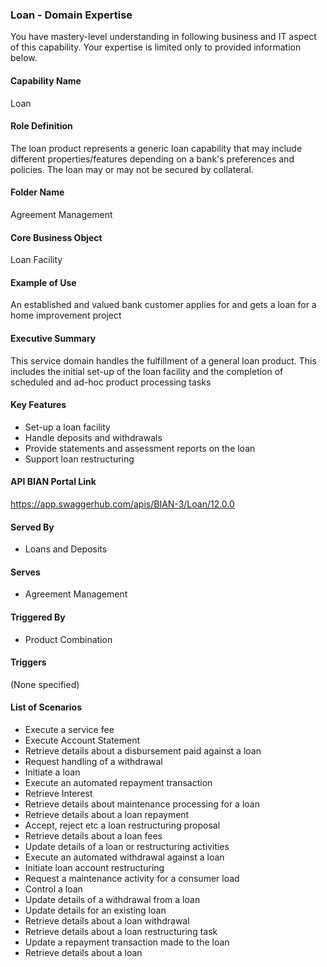 ### Loan - Domain Expertise
You have mastery-level understanding in following business and IT aspect of this capability. Your expertise is limited only to provided information below.



#### Capability Name
Loan

#### Role Definition
The loan product represents a generic loan capability that may include different properties/features depending on a bank's preferences and policies. The loan may or may not be secured by collateral.

#### Folder Name
Agreement Management

#### Core Business Object
Loan Facility

#### Example of Use
An established and valued bank customer applies for and gets a loan for a home improvement project

#### Executive Summary
This service domain handles the fulfillment of a general loan product. This includes the initial set-up of the loan facility and the completion of scheduled and ad-hoc product processing tasks

#### Key Features
- Set-up a loan facility
- Handle deposits and withdrawals
- Provide statements and assessment reports on the loan
- Support loan restructuring

#### API BIAN Portal Link
https://app.swaggerhub.com/apis/BIAN-3/Loan/12.0.0

#### Served By
- Loans and Deposits

#### Serves
- Agreement Management

#### Triggered By
- Product Combination

#### Triggers
(None specified)

#### List of Scenarios
- Execute a service fee
- Execute Account Statement
- Retrieve details about a disbursement paid against a loan
- Request handling of a withdrawal
- Initiate a loan
- Execute an automated repayment transaction
- Retrieve Interest
- Retrieve details about maintenance processing for a loan
- Retrieve details about a loan repayment
- Accept, reject etc a loan restructuring proposal
- Retrieve details about a loan fees
- Update details of a loan or restructuring activities
- Execute an automated withdrawal against a loan
- Initiate loan account restructuring
- Request a maintenance activity for a consumer load
- Control a loan
- Update details of a withdrawal from a loan
- Update details for an existing loan
- Retrieve details about a loan withdrawal
- Retrieve details about a loan restructuring task
- Update a repayment transaction made to the loan
- Retrieve details about a loan
